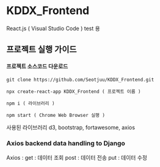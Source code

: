 # KDDX_Frontend
React.js ( Visual Studio Code ) test 용

## 프로젝트 실행 가이드


#### 프로젝트 소스코드 다운로드
```
git clone https://github.com/Seotjuu/KDDX_Frontend.git
```


```
npx create-react-app KDDX_Frontend ( 프로젝트 이름 )
```

```
npm i ( 라이브러리 )
```

```
npm start ( Chrome Web Browser 실행 )
```

사용된 라이브러리
d3, bootstrap, fortawesome, axios


### Axios backend data handling to Django

Axios :
    get  : 데이터 조회
    post : 데이터 전송
    put  : 데이터 수정
